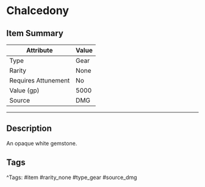 # Chalcedony

## Item Summary

| Attribute            | Value                        |
|----------------------|------------------------------|
| Type                 | Gear |
| Rarity               | None             |
| Requires Attunement  | No                |
| Value (gp)           | 5000    |
| Source               | DMG |

---

## Description

An opaque white gemstone.

## Tags

^Tags: #item #rarity_none #type_gear #source_dmg